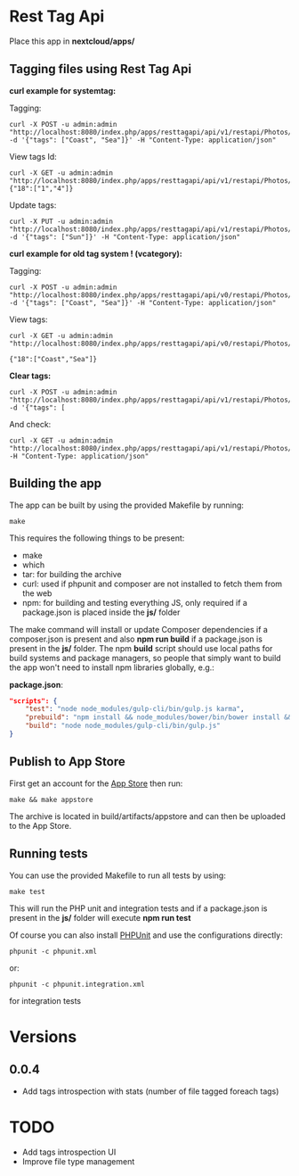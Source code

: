 # Rest Tag Api
Place this app in **nextcloud/apps/**

## Tagging files using Rest Tag Api ##

**curl example for systemtag:**

Tagging:
```
curl -X POST -u admin:admin "http://localhost:8080/index.php/apps/resttagapi/api/v1/restapi/Photos/Coast.jpg" -d '{"tags": ["Coast", "Sea"]}' -H "Content-Type: application/json"
```

View tags Id:
```
curl -X GET -u admin:admin "http://localhost:8080/index.php/apps/resttagapi/api/v1/restapi/Photos/Coast.jpg"
{"18":["1","4"]}
```

Update tags:
```
curl -X PUT -u admin:admin "http://localhost:8080/index.php/apps/resttagapi/api/v1/restapi/Photos/Coast.jpg" -d '{"tags": ["Sun"]}' -H "Content-Type: application/json"
```

**curl example for old tag system ! (vcategory):**

Tagging:
```
curl -X POST -u admin:admin "http://localhost:8080/index.php/apps/resttagapi/api/v0/restapi/Photos/Coast.jpg" -d '{"tags": ["Coast", "Sea"]}' -H "Content-Type: application/json"
```

View tags:
```
curl -X GET -u admin:admin "http://localhost:8080/index.php/apps/resttagapi/api/v0/restapi/Photos/Coast.jpg"

{"18":["Coast","Sea"]}
```

**Clear tags:**
```
curl -X POST -u admin:admin "http://localhost:8080/index.php/apps/resttagapi/api/v1/restapi/Photos/Coast.jpg" -d '{"tags": [
```
And check:
```
curl -X GET -u admin:admin "http://localhost:8080/index.php/apps/resttagapi/api/v1/restapi/Photos/Coast.jpg" -H "Content-Type: application/json"
```

## Building the app

The app can be built by using the provided Makefile by running:

    make

This requires the following things to be present:
* make
* which
* tar: for building the archive
* curl: used if phpunit and composer are not installed to fetch them from the web
* npm: for building and testing everything JS, only required if a package.json is placed inside the **js/** folder

The make command will install or update Composer dependencies if a composer.json is present and also **npm run build** if a package.json is present in the **js/** folder. The npm **build** script should use local paths for build systems and package managers, so people that simply want to build the app won't need to install npm libraries globally, e.g.:

**package.json**:
```json
"scripts": {
    "test": "node node_modules/gulp-cli/bin/gulp.js karma",
    "prebuild": "npm install && node_modules/bower/bin/bower install && node_modules/bower/bin/bower update",
    "build": "node node_modules/gulp-cli/bin/gulp.js"
}
```


## Publish to App Store

First get an account for the [App Store](http://apps.nextcloud.com/) then run:

    make && make appstore

The archive is located in build/artifacts/appstore and can then be uploaded to the App Store.

## Running tests
You can use the provided Makefile to run all tests by using:

    make test

This will run the PHP unit and integration tests and if a package.json is present in the **js/** folder will execute **npm run test**

Of course you can also install [PHPUnit](http://phpunit.de/getting-started.html) and use the configurations directly:

    phpunit -c phpunit.xml

or:

    phpunit -c phpunit.integration.xml

for integration tests

# Versions #

## 0.0.4 ##

* Add tags introspection with stats (number of file tagged foreach tags)

# TODO #

* Add tags introspection UI
* Improve file type management
